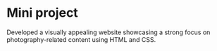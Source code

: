 # Mini project
Developed a visually appealing website showcasing a strong focus on photography-related content 
using HTML and CSS.
